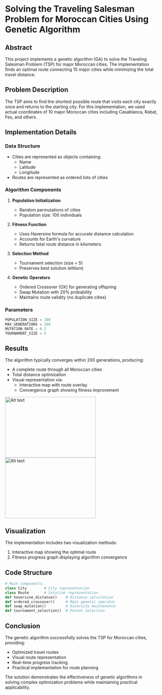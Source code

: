 # Solving the Traveling Salesman Problem for Moroccan Cities Using Genetic Algorithm

## Abstract
This project implements a genetic algorithm (GA) to solve the Traveling Salesman Problem (TSP) for major Moroccan cities. The implementation finds an optimal route connecting 10 major cities while minimizing the total travel distance.

## Problem Description
The TSP aims to find the shortest possible route that visits each city exactly once and returns to the starting city. For this implementation, we used actual coordinates of 10 major Moroccan cities including Casablanca, Rabat, Fes, and others.

## Implementation Details

### Data Structure
- Cities are represented as objects containing:
  - Name
  - Latitude
  - Longitude
- Routes are represented as ordered lists of cities

### Algorithm Components

1. **Population Initialization**
   - Random permutations of cities
   - Population size: 100 individuals

2. **Fitness Function**
   - Uses Haversine formula for accurate distance calculation
   - Accounts for Earth's curvature
   - Returns total route distance in kilometers

3. **Selection Method**
   - Tournament selection (size = 5)
   - Preserves best solution (elitism)

4. **Genetic Operators**
   - Ordered Crossover (OX) for generating offspring
   - Swap Mutation with 20% probability
   - Maintains route validity (no duplicate cities)

### Parameters
```python
POPULATION_SIZE = 100
MAX_GENERATIONS = 200
MUTATION_RATE = 0.2
TOURNAMENT_SIZE = 5
```

## Results
The algorithm typically converges within 200 generations, producing:
- A complete route through all Moroccan cities
- Total distance optimization
- Visual representation via:
  - Interactive map with route overlay
  - Convergence graph showing fitness improvement

<img src="/workspaces/TSP-MoroccoGA/Screenshot 2024-10-24 175142.png" alt="Alt text" width="300" height="200">
<img src="/workspaces/TSP-MoroccoGA/Screenshot 2024-10-24 175346.png" alt="Alt text" width="300" height="200">

## Visualization
The implementation includes two visualization methods:
1. Interactive map showing the optimal route
2. Fitness progress graph displaying algorithm convergence

## Code Structure
```python
# Main components:
class City        # City representation
class Route       # Solution representation
def haversine_distance()    # Distance calculation
def ordered_crossover()     # Main genetic operator
def swap_mutation()         # Diversity maintenance
def tournament_selection()  # Parent selection
```

## Conclusion
The genetic algorithm successfully solves the TSP for Moroccan cities, providing:
- Optimized travel routes
- Visual route representation
- Real-time progress tracking
- Practical implementation for route planning

The solution demonstrates the effectiveness of genetic algorithms in solving complex optimization problems while maintaining practical applicability.
